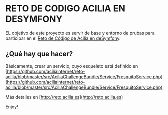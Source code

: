 RETO DE CODIGO ACILIA EN DESYMFONY
========================

EL objetivo de este proyecto es servir de base y entorno de prubas para participar en el [Reto de Código de Acilia en deSymfony](http://reto.acilia.es). 

¿Qué hay que hacer?
--------------

Básicamente, crear un servicio, cuyo esqueleto está definido en [https://github.com/aciliainternet/reto-acilia/blob/master/src/AciliaChallengeBundle/Service/FresquitoService.php](https://github.com/aciliainternet/reto-acilia/blob/master/src/AciliaChallengeBundle/Service/FresquitoService.php)

Más detalles en [http://reto.acilia.es](http://reto.acilia.es)

Enjoy!
